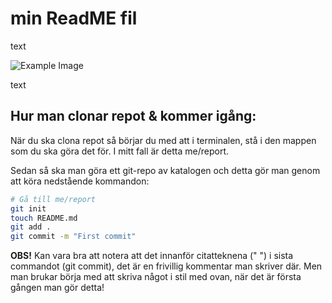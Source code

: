 # min ReadME fil

text


![Example Image](img/codegithubimg.jpg)

text

## Hur man clonar repot & kommer igång:

När du ska clona repot så börjar du med att i terminalen, stå i den mappen som du ska göra det för. I mitt fall är detta me/report. 

Sedan så ska man göra ett git-repo av katalogen och detta gör man genom att köra nedstående kommandon:

```bash
# Gå till me/report
git init
touch README.md
git add .
git commit -m "First commit"
```
**OBS!** Kan vara bra att notera att det innanför citatteknena (" ") i sista commandot (git commit), 
det är en frivillig kommentar man skriver där. Men man brukar börja med att skriva något i stil med ovan, när det är första gången man gör detta!




